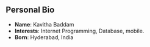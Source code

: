 ## Personal Bio
- __Name__: Kavitha Baddam
- __Interests__: Internet Programming, Database, mobile.
- __Born__: Hyderabad, India 

